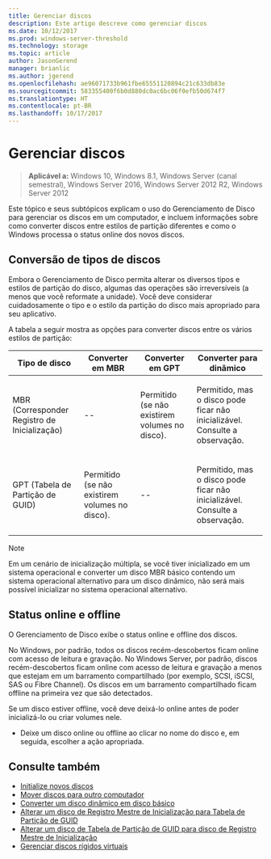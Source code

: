 ```yaml
---
title: Gerenciar discos
description: Este artigo descreve como gerenciar discos
ms.date: 10/12/2017
ms.prod: windows-server-threshold
ms.technology: storage
ms.topic: article
author: JasonGerend
manager: brianlic
ms.author: jgerend
ms.openlocfilehash: ae96071733b961fbe65551120894c21c633db83e
ms.sourcegitcommit: 583355400f6b0d880dc0ac6bc06f0efb50d674f7
ms.translationtype: HT
ms.contentlocale: pt-BR
ms.lasthandoff: 10/17/2017
---
```

# <a name="manage-disks"></a>Gerenciar discos

> **Aplicável a:** Windows 10, Windows 8.1, Windows Server (canal semestral), Windows Server 2016, Windows Server 2012 R2, Windows Server 2012

Este tópico e seus subtópicos explicam o uso do Gerenciamento de Disco para gerenciar os discos em um computador, e incluem informações sobre como converter discos entre estilos de partição diferentes e como o Windows processa o status online dos novos discos.

## <a name="converting-disk-types"></a>Conversão de tipos de discos

Embora o Gerenciamento de Disco permita alterar os diversos tipos e estilos de partição do disco, algumas das operações são irreversíveis (a menos que você reformate a unidade). Você deve considerar cuidadosamente o tipo e o estilo da partição do disco mais apropriado para seu aplicativo.

A tabela a seguir mostra as opções para converter discos entre os vários estilos de partição:

| Tipo de disco | Converter em MBR  | Converter em GPT| Converter para dinâmico |
| ---- | --- | --- |--- |
| <p>MBR (Corresponder Registro de Inicialização)</p> | <p>--</p> | <p>Permitido (se não existirem volumes no disco).</p> | <p>Permitido, mas o disco pode ficar não inicializável. Consulte a observação.</p> |
| <p>GPT (Tabela de Partição de GUID)</p> | <p>Permitido (se não existirem volumes no disco).</p> | <p>--</p>  | <p>Permitido, mas o disco pode ficar não inicializável. Consulte a observação.</p> |


> [!NOTE]
> Em um cenário de inicialização múltipla, se você tiver inicializado em um sistema operacional e converter um disco MBR básico contendo um sistema operacional alternativo para um disco dinâmico, não será mais possível inicializar no sistema operacional alternativo.

## <a name="online-and-offline-status"></a>Status online e offline

O Gerenciamento de Disco exibe o status online e offline dos discos. 

No Windows, por padrão, todos os discos recém-descobertos ficam online com acesso de leitura e gravação. No Windows Server, por padrão, discos recém-descobertos ficam online com acesso de leitura e gravação a menos que estejam em um barramento compartilhado (por exemplo, SCSI, iSCSI, SAS ou Fibre Channel). Os discos em um barramento compartilhado ficam offline na primeira vez que são detectados.

Se um disco estiver offline, você deve deixá-lo online antes de poder inicializá-lo ou criar volumes nele. 

-  Deixe um disco online ou offline ao clicar no nome do disco e, em seguida, escolher a ação apropriada.

## <a name="see-also"></a>Consulte também

-   [Initialize novos discos](initialize-new-disks.md)
-   [Mover discos para outro computador](move-disks-to-another-computer.md)
-   [Converter um disco dinâmico em disco básico](change-a-dynamic-disk-back-to-a-basic-disk.md)
-   [Alterar um disco de Registro Mestre de Inicialização para Tabela de Partição de GUID](change-an-mbr-disk-into-a-gpt-disk.md)
-   [Alterar um disco de Tabela de Partição de GUID para disco de Registro Mestre de Inicialização](change-a-gpt-disk-into-an-mbr-disk.md)
-   [Gerenciar discos rígidos virtuais](manage-virtual-hard-disks.md)